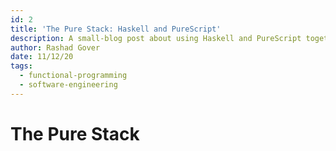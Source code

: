 ```yaml
---
id: 2
title: 'The Pure Stack: Haskell and PureScript'
description: A small-blog post about using Haskell and PureScript together.
author: Rashad Gover
date: 11/12/20
tags:
  - functional-programming
  - software-engineering
---
```


# The Pure Stack
